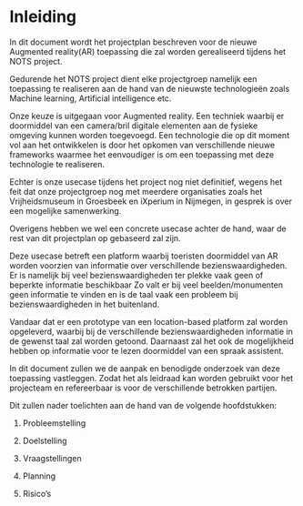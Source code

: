 Inleiding
=========

In dit document wordt het projectplan beschreven voor de nieuwe Augmented
reality(AR) toepassing die zal worden gerealiseerd tijdens het NOTS project.

Gedurende het NOTS project dient elke projectgroep namelijk een toepassing te
realiseren aan de hand van de nieuwste technologieën zoals Machine learning,
Artificial intelligence etc.

Onze keuze is uitgegaan voor Augmented reality. Een techniek waarbij er
doormiddel van een camera/bril digitale elementen aan de fysieke omgeving kunnen
worden toegevoegd. Een technologie die op dit moment vol aan het ontwikkelen is
door het opkomen van verschillende nieuwe frameworks waarmee het eenvoudiger is
om een toepassing met deze technologie te realiseren.

Echter is onze usecase tijdens het project nog niet definitief, wegens het feit
dat onze projectgroep nog met meerdere organisaties zoals het Vrijheidsmuseum in
Groesbeek en iXperium in Nijmegen, in gesprek is over een mogelijke
samenwerking.

Overigens hebben we wel een concrete usecase achter de hand, waar de rest van
dit projectplan op gebaseerd zal zijn.

Deze usecase betreft een platform waarbij toeristen doormiddel van AR worden
voorzien van informatie over verschillende bezienswaardigheden. Er is namelijk
bij veel bezienswaardigheden ter plekke vaak geen of beperkte informatie
beschikbaar Zo valt er bij veel beelden/monumenten geen informatie te vinden en
is de taal vaak een probleem bij bezienswaardigheden in het buitenland.

Vandaar dat er een prototype van een location-based platform zal worden
opgeleverd, waarbij bij de verschillende bezienswaardigheden informatie in de
gewenst taal zal worden getoond. Daarnaast zal het ook de mogelijkheid hebben op
informatie voor te lezen doormiddel van een spraak assistent.

In dit document zullen we de aanpak en benodigde onderzoek van deze toepassing
vastleggen. Zodat het als leidraad kan worden gebruikt voor het projecteam en
refereerbaar is voor de verschillende betrokken partijen.

Dit zullen nader toelichten aan de hand van de volgende hoofdstukken:

1.  Probleemstelling

2.  Doelstelling

3.  Vraagstellingen

4.  Planning

5.  Risico’s
